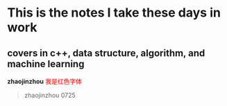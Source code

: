 # This is the notes I take these days in work  

## covers in c++, data structure, algorithm, and machine learning  
<strong>zhaojinzhou</strong>
<font color="#FF0000">我是红色字体</font> 


>zhaojinzhou 0725

